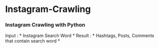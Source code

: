 # Instagram-Crawling
### Instagram Crawling with Python

Input : * Instagram Search Word *
Result : * Hashtags, Posts, Comments that contain search word *
